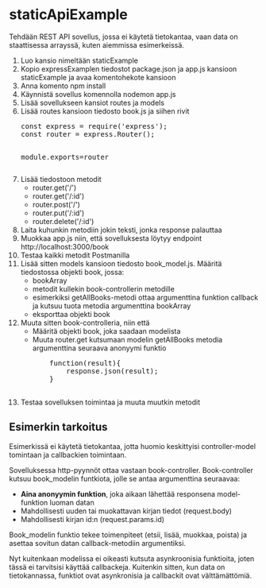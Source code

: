 # staticApiExample

Tehdään REST API sovellus, jossa ei käytetä tietokantaa, vaan data on staattisessa arrayssä, kuten aiemmissa esimerkeissä.

<ol>
<li>Luo kansio nimeltään staticExample</li>
<li>Kopio expressExamplen tiedostot package.json ja app.js kansioon staticExample ja avaa komentohekote kansioon </li>
<li>Anna komento npm install</li>
<li>Käynnistä sovellus komennolla nodemon app.js</li>
<li>Lisää sovellukseen kansiot routes ja models</li>
<li>Lisää routes kansioon tiedosto book.js ja siihen rivit
<pre>
const express = require('express');
const router = express.Router();

module.exports=router
</pre>
</li>
<li>Lisää tiedostoon metodit 
    <ul>
    <li>router.get('/')</li>
    <li>router.get('/:id')</li>
    <li>router.post('/')</li>
    <li>router.put('/:id')</li>
    <li>router.delete('/:id')</li>
    </ul>
</li>
<li>Laita kuhunkin metodiin jokin teksti, jonka response palauttaa </li>
<li>Muokkaa app.js niin, että sovelluksesta löytyy endpoint http://localhost:3000/book</li>
<li>Testaa kaikki metodit Postmanilla</li>
<li>Lisää sitten models kansioon tiedosto book_model.js. Määritä tiedostossa  objekti book, jossa: 
    <ul>
    <li>bookArray</li>
    <li>metodit kullekin book-controllerin metodille</li>
    <li>esimerkiksi getAllBooks-metodi ottaa argumenttina funktion callback ja kutsuu tuota metodia argumenttina bookArray</li>
    <li>eksporttaa objekti book</li>
    </ul>
</li>
<li>Muuta sitten book-controlleria, niin että 
    <ul>
    <li>Määritä objekti book, joka saadaan modelista</li>
    <li>Muuta router.get kutsumaan modelin getAllBooks metodia argumenttina seuraava anonyymi funktio
    <pre>
    function(result){
        response.json(result);
    }
    </pre>
    </li>
    </ul>
</li>
    <li>Testaa sovelluksen toimintaa ja muuta muutkin metodit</li>
</ol>

## Esimerkin tarkoitus

Esimerkissä ei käytetä tietokantaa, jotta huomio keskittyisi controller-model tomintaan ja callbackien toimintaan.

Sovelluksessa http-pyynnöt ottaa vastaan book-controller. Book-controller kutsuu book_modelin funtkiota, jolle se antaa argumenttina seuraavaa:
<ul>
<li><b>Aina anonyymin funktion</b>, joka aikaan lähettää responsena model-funktion luoman datan</li>
<li>Mahdollisesti uuden tai muokattavan kirjan tiedot (request.body)</li>
<li>Mahdollisesti kirjan id:n (request.params.id)</li>
</ul>

Book_modelin funktio tekee toimenpiteet (etsii, lisää, muokkaa, poista) ja asettaa sovitun datan callback-metodiin argumentiksi.

Nyt kuitenkaan modelissa ei oikeasti kutsuta asynkroonisia funktioita, joten tässä ei tarvitsisi käyttää callbackeja. Kuitenkin sitten, kun data on tietokannassa, funktiot ovat asynkronisia ja callbackit ovat välttämättömiä.